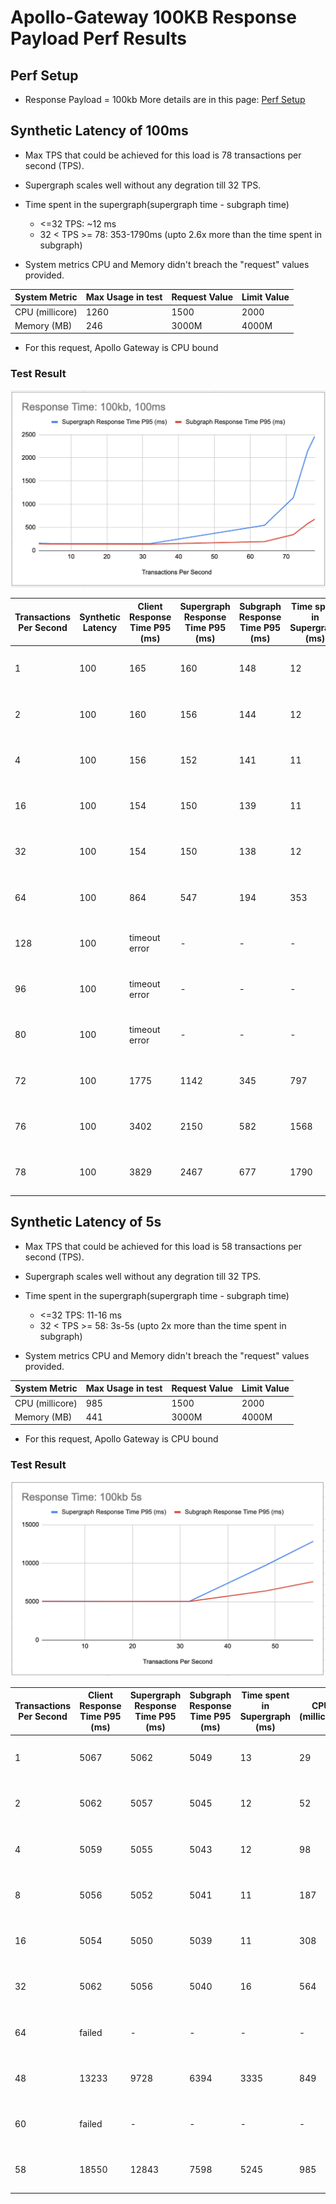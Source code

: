 # Apollo-Gateway 100KB Response Payload Perf Results

## Perf Setup
* Response Payload = 100kb
More details are in this page: [Perf Setup](./perf-test-setup.MD)

## Synthetic Latency of 100ms

* Max TPS that could be achieved for this load is 78 transactions per second (TPS).
* Supergraph scales well without any degration till 32 TPS.  
* Time spent in the supergraph(supergraph time - subgraph time)
  * <=32 TPS: ~12 ms
  * 32 < TPS >= 78: 353-1790ms (upto 2.6x more than the time spent in subgraph)

* System metrics CPU and Memory didn't breach the "request" values provided.

| System Metric | Max Usage in test | Request Value | Limit Value |
| --- | --- | --- | --- |
| CPU (millicore)| 1260 | 1500 | 2000 |
| Memory (MB) | 246 | 3000M | 4000M |
* For this request, Apollo Gateway is CPU bound

### Test Result
![Response Time](./100msLatency/ResponseTime100kb100ms.png)

| Transactions Per Second | Synthetic Latency | Client Response Time P95 (ms) | Supergraph Response Time P95 (ms) | Subgraph Response Time P95 (ms) | Time spent in Supergraph (ms) | CPU (millicore) | Memory (MB) | Screenshot |
| --- | --- | --- | --- | --- | --- | --- | --- | --- |
| 1 | 100 | 165 | 160 | 148 | 12 | 25 | 80 | [1tps-time.png](./100msLatency/1tps-time.png) \| [1tps-sys.png](./100msLatency/1tps-sys.png)
| 2 | 100 | 160 | 156 | 144 | 12 | 40 | 80 | [2tps-time.png](./100msLatency/2tps-time.png) \| [2tps-sys.png](./100msLatency/2tps-sys.png)
| 4 | 100 | 156 | 152 | 141 | 11 | 73 | 83 | [4tps-time.png](./100msLatency/4tps-time.png) \| [4tps-sys.png](./100msLatency/4tps-sys.png)
| 16 | 100 | 154 | 150 | 139 | 11 | 309 | 88 | [16tps-time.png](./100msLatency/16tps-time.png) \| [16tps-sys.png](./100msLatency/16tps-sys.png)
| 32 | 100 | 154 | 150 | 138 | 12 | 722 | 146 | [32tps-time.png](./100msLatency/32tps-time.png) \| [32tps-sys.png](./100msLatency/32tps-sys.png)
| 64 | 100 | 864 | 547 | 194 | 353 | 1024 | 182 | [64tps-time.png](./100msLatency/64tps-time.png) \| [64tps-sys.png](./100msLatency/64tps-sys.png)
| 128 | 100 | timeout error | - | - | - | - | - | [128tps-time.png](./100msLatency/128tps-time.png) \| [128tps-sys.png](./100msLatency/128tps-sys.png)
| 96 | 100 | timeout error | - | - | - | - | - | [96tps-time.png](./100msLatency/96tps-time.png) \| [96tps-sys.png](./100msLatency/96tps-sys.png)
| 80 | 100 | timeout error | - | - | - | - | - | [80tps-time.png](./100msLatency/80tps-time.png) \| [80tps-sys.png](./100msLatency/80tps-sys.png)
| 72 | 100 | 1775 | 1142 | 345 | 797 | 1175 | 205 | [72tps-time.png](./100msLatency/72tps-time.png) \| [72tps-sys.png](./100msLatency/72tps-sys.png)
| 76 | 100 | 3402 | 2150 | 582 | 1568 | 1250 | 249 | [76tps-time.png](./100msLatency/76tps-time.png) \| [76tps-sys.png](./100msLatency/76tps-sys.png)
| 78 | 100 | 3829 | 2467 | 677 | 1790 | 1260 | 246 | [78tps-time.png](./100msLatency/78tps-time.png) \| [78tps-sys.png](./100msLatency/78tps-sys.png)


## Synthetic Latency of 5s

* Max TPS that could be achieved for this load is 58 transactions per second (TPS).
* Supergraph scales well without any degration till 32 TPS.  
* Time spent in the supergraph(supergraph time - subgraph time)
  * <=32 TPS: 11-16 ms
  * 32 < TPS >= 58: 3s-5s (upto 2x more than the time spent in subgraph)

* System metrics CPU and Memory didn't breach the "request" values provided.

| System Metric | Max Usage in test | Request Value | Limit Value |
| --- | --- | --- | --- |
| CPU (millicore)| 985 | 1500 | 2000 |
| Memory (MB) | 441 | 3000M | 4000M |
* For this request, Apollo Gateway is CPU bound

### Test Result
![Response Time](./5000msLatency/ResponseTime100kb5s.png)

| Transactions Per Second  | Client Response Time P95 (ms) | Supergraph Response Time P95 (ms) | Subgraph Response Time P95 (ms) | Time spent in Supergraph (ms) | CPU (millicore) | Memory (MB) | Screenshot |
| --- | --- | --- | --- | --- | --- | --- | --- |
| 1 | 5067 | 5062 | 5049 | 13 | 29 | 85 | [1tps-time.png](./5000msLatency/1tps-time.png), [1tps-sys.png](./5000msLatency/1tps-sys.png)|
| 2 | 5062 | 5057 | 5045 | 12 | 52 | 87 | [2tps-time.png](./5000msLatency/2tps-time.png), [2tps-sys.png](./5000msLatency/2tps-sys.png)|
| 4 | 5059 | 5055 | 5043 | 12 | 98 | 90 | [4tps-time.png](./5000msLatency/4tps-time.png), [4tps-sys.png](./5000msLatency/4tps-sys.png)|
| 8 | 5056 | 5052 | 5041 | 11 | 187 | 111 | [8tps-time.png](./5000msLatency/8tps-time.png), [8tps-sys.png](./5000msLatency/8tps-sys.png)|
| 16 | 5054 | 5050 | 5039 | 11 | 308 | 160 | [16tps-time.png](./5000msLatency/16tps-time.png), [16tps-sys.png](./5000msLatency/16tps-sys.png) |
| 32 | 5062 | 5056 | 5040 | 16 | 564 | 181 | [32tps-time.png](./5000msLatency/32tps-time.png), [32tps-sys.png](./5000msLatency/32tps-sys.png) | 
| 64 | failed | - | - | - | - | - | [64tps-time.png](./5000msLatency/64tps-time.png), [64tps-sys.png](./5000msLatency/64tps-sys.png) |
| 48 | 13233 | 9728 | 6394 | 3335 | 849 | 341 | [48tps-time.png](./5000msLatency/48tps-time.png), [48tps-sys.png](./5000msLatency/48tps-sys.png) |
| 60 | failed | - | - | - | - | - | [60tps-time.png](./5000msLatency/60tps-time.png), [60tps-sys.png](./5000msLatency/60tps-sys.png) |
| 58 | 18550 | 12843 | 7598 | 5245 | 985 | 441 | [58tps-time.png](./5000msLatency/58tps-time.png), [58tps-sys.png](./5000msLatency/58tps-sys.png) |
